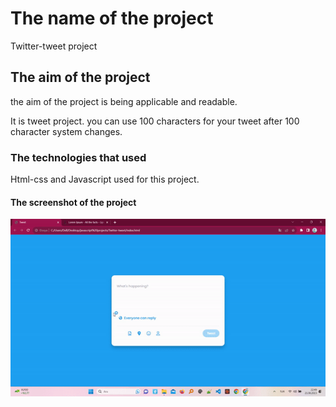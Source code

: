 <h1>The name of the project</h1>

Twitter-tweet project

<h2> The aim of the project</h2>

the aim of the project is being applicable and readable.

It is tweet project. you can use 100 characters for your tweet after 100 character system changes.

<h3>The technologies that used</h3>

Html-css and Javascript used for this project.

<h4>The screenshot of the project</h4>

![](screenof%20tweet.gif)
